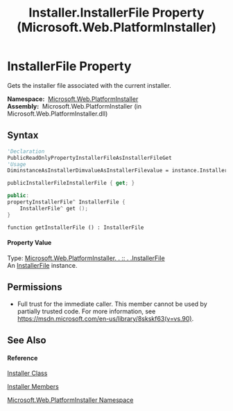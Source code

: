 ﻿---
title: Installer.InstallerFile Property  (Microsoft.Web.PlatformInstaller)
TOCTitle: InstallerFile Property
ms:assetid: P:Microsoft.Web.PlatformInstaller.Installer.InstallerFile
ms:mtpsurl: https://msdn.microsoft.com/en-us/library/microsoft.web.platforminstaller.installer.installerfile(v=VS.90)
ms:contentKeyID: 22049543
ms.date: 05/02/2012
mtps_version: v=VS.90
f1_keywords:
- Microsoft.Web.PlatformInstaller.Installer.InstallerFile
- Microsoft.Web.PlatformInstaller.Installer.get_InstallerFile
dev_langs:
- CSharp
- JScript
- VB
- c++
api_location:
- Microsoft.Web.PlatformInstaller.dll
api_name:
- Microsoft.Web.PlatformInstaller.Installer.get_InstallerFile
- Microsoft.Web.PlatformInstaller.Installer.InstallerFile
api_type:
- Managed
topic_type:
- apiref
- kbSyntax
product_family_name: VS
ROBOTS: INDEX,FOLLOW
---

# InstallerFile Property

Gets the installer file associated with the current installer.

**Namespace:**  [Microsoft.Web.PlatformInstaller](microsoft-web-platforminstaller-namespace.md)  
**Assembly:**  Microsoft.Web.PlatformInstaller (in Microsoft.Web.PlatformInstaller.dll)

## Syntax

``` vb
'Declaration
PublicReadOnlyPropertyInstallerFileAsInstallerFileGet
'Usage
DiminstanceAsInstallerDimvalueAsInstallerFilevalue = instance.InstallerFile
```

``` csharp
publicInstallerFileInstallerFile { get; }
```

``` c++
public:
propertyInstallerFile^ InstallerFile {
    InstallerFile^ get ();
}
```

``` jscript
function getInstallerFile () : InstallerFile
```

#### Property Value

Type: [Microsoft.Web.PlatformInstaller. . :: . .InstallerFile](installerfile-class-microsoft-web-platforminstaller.md)  
An [InstallerFile](installerfile-class-microsoft-web-platforminstaller.md) instance.  

## Permissions

  - Full trust for the immediate caller. This member cannot be used by partially trusted code. For more information, see <https://msdn.microsoft.com/en-us/library/8skskf63(v=vs.90)>.

## See Also

#### Reference

[Installer Class](installer-class-microsoft-web-platforminstaller.md)

[Installer Members](installer-members-microsoft-web-platforminstaller.md)

[Microsoft.Web.PlatformInstaller Namespace](microsoft-web-platforminstaller-namespace.md)

